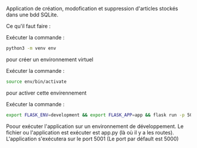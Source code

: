 Application de création, modofication et suppression d'articles stockés dans une bdd SQLite.

Ce qu'il faut faire : 

Exécuter la commande : 
```sh
python3 -m venv env
``` 
pour créer un environnement virtuel

Exécuter la commande : 
```sh
source env/bin/activate
```
pour activer cette envirennement 

Exécuter la commande :
```sh
export FLASK_ENV=development && export FLASK_APP=app && flask run -p 5001
```
Poour exécuter l'application sur un environnement de développement. 
Le fichier ou l'application est exécuter est app.py (là où il y a les routes).
L'application s'exécutera sur le port 5001 (Le port par défault est 5000)
